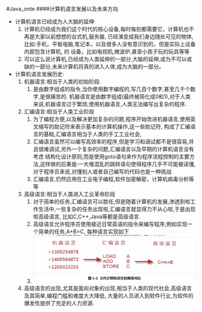 #Java_onte
####计算机语言发展以及未来方向

- 计算机语言已经成为人大脑的延伸
  1. 计算机已经成为我们这个时代的核心设备,每时每刻都需要它，计算机也不再是大家以前想想的台式机,服务器,
  已经演变成我们身边随处可见的物体,比如:手机，平板电脑,笔记本，以及很多人没有意识到的，但是实际上设备内部包含计算机, 的
  设备，比如电视机,微波炉,甚至小孩子玩的玩具等等
  2. 可以这么说计算机,已经成为人类延伸的一部分,大脑的延伸,成为不可以或缺的一部分,未来计算机将真的进入人体,成为大脑的一部分。
- 计算机语言发展历史:
    1. 机器语言:相当于人类的初始阶段.
        1. 是由数字组成的指令,当你使用数字编程的,写几百个数字,甚至几千个数字,是很痛苦的.
        机器语言是由数字组成(最终被简化成0和1),对于人类来说,机器语言过于繁琐,使用机器语言,人类无法编写出复杂的程序.
    2. 汇编语言:相当于人类工业阶段
        1. 为了编程方便,以及解决更加复杂的问题,程序开始改进机器语言,使用英文缩写的助记符来表示基本的计算机操作,这一些助记符,
        构成了汇编语言的基础,汇编语言相当于人类的手工工业社会,
        2. 汇编语言虽然可以编写高效率的程序,但是学习和调试都不是很容易,并且很难调试,另外一个复杂的问题,汇编语言以及早期的计算机语言没有考虑
        结构化设计原则,而是使用goto语句来作为程序流程控制的主要方法,这样做的后果是:一大堆混乱的跳转语句使得程序几乎不可能被读懂,
        对于程序员来说,对懂别人或者自己编写的代码也是一种挑战
        3. 汇编语言,仍然应用在工业电子编程,软件加密解密，计算机病毒分析等等
    3. 高级语言:相当于人类进入工业革命阶段
        1. 对于简单的任务,汇编语言可以胜任,但是随着计算机的发展,渗透到啦工作生活中,一些复杂的任务出现啦,汇编语言就显得力不从心啦,于是出现啦高级语言,
        比如C,C++,Java等都是高级语言.
        2. 高级语言允许程序员使用接近日常英语的指令来编写程序,例如实现一个简单的任务,A+B=C,
        每种语言实现如下
        3. ![对比图片](./images/1670246933272.jpg)
    4. 高级语言的出现,尤其是面向对象的出现,相当于人类的现代社会,高级语言及其简单,编程门槛和难度大大降低,
    大量的人员进入到软件行业,为软件的爆发性提供了充足的人力资源.
    
        
        
        